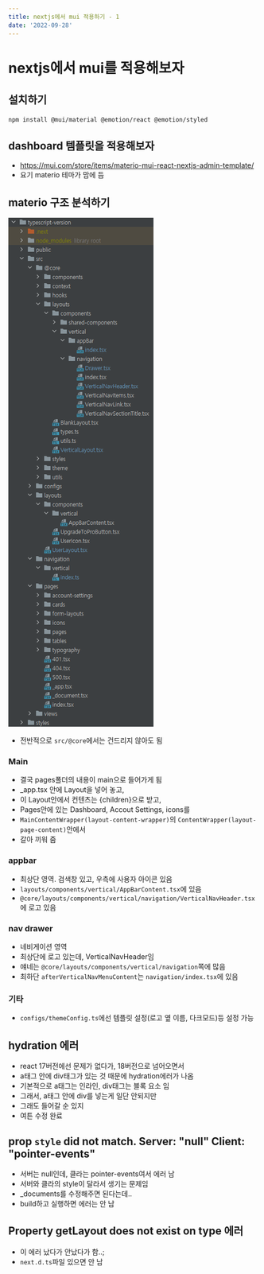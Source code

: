 ```yaml
---
title: nextjs에서 mui 적용하기 - 1
date: '2022-09-28'
---
```


# nextjs에서 mui를 적용해보자

## 설치하기
```shell
npm install @mui/material @emotion/react @emotion/styled
```

## dashboard 템플릿을 적용해보자
- https://mui.com/store/items/materio-mui-react-nextjs-admin-template/ 
- 요기 materio 테마가 맘에 듬

## materio 구조 분석하기
![](.nextjs-mui-1_images/c6102df7.png)
- 전반적으로 ```src/@core```에서는 건드리지 않아도 됨
### Main
- 결국 pages폴더의 내용이 main으로 들어가게 됨
- _app.tsx 안에 Layout을 넣어 놓고,
- 이 Layout안에서 컨텐츠는 {children}으로 받고,
- Pages안에 있는 Dashboard, Accout Settings, icons를 
- ```MainContentWrapper(layout-content-wrapper)```의 ```ContentWrapper(layout-page-content)```안에서
- 갈아 끼워 줌

### appbar
- 최상단 영역. 검색창 있고, 우측에 사용자 아이콘 있음
- ```layouts/components/vertical/AppBarContent.tsx```에 있음
- ```@core/layouts/components/vertical/navigation/VerticalNavHeader.tsx```에 로고 있음

### nav drawer
- 네비게이션 영역
- 최상단에 로고 있는데, VerticalNavHeader임
- 얘네는 ```@core/layouts/components/vertical/navigation```쪽에 많음
- 최하단 ```afterVerticalNavMenuContent```는 ```navigation/index.tsx```에 있음


### 기타
- ```configs/themeConfig.ts```에선 템플릿 설정(로고 옆 이름, 다크모드)등 설정 가능


## hydration 에러
- react 17버전에선 문제가 없다가, 18버전으로 넘어오면서
- a태그 안에 div태그가 있는 것 때문에 hydration에러가 나옴
- 기본적으로 a태그는 인라인, div태그는 블록 요소 임
- 그래서, a태그 안에 div를 넣는게 일단 안되지만
- 그래도 들어갈 순 있지
- 여튼 수정 완료

## prop `style` did not match. Server: "null" Client: "pointer-events"
- 서버는 null인데, 클라는 pointer-events여서 에러 남
- 서버와 클라의 style이 달라서 생기는 문제임
- _documents를 수정해주면 된다는데..
- build하고 실행하면 에러는 안 남

## Property getLayout does not exist on type 에러
- 이 에러 났다가 안났다가 함..;
- ```next.d.ts```파일 있으면 안 남
